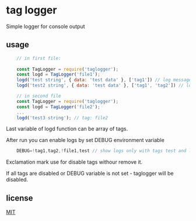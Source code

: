 # tag logger

Simple logger for console output

## usage

```javascript
    // in first file:
    
    const TagLogger = require('taglogger');
    const logd = TagLogger('file1');
    logd('test string', { data: 'test data' }, ['tag1']) // log message tagged by two tags: tag1, file1
    logd('test2 string', { data: 'test data' }, ['tag1', 'tag2']) // log message tagged by tags: tag1, tag2, file1

    // in second file
    const TagLogger = require('taglogger');
    const logd = TagLogger('file2');
    ...
    logd('test3 string'); // tag: file2

```

Last variable of logd function can be array of tags.

After run you can enable logs by set DEBUG environment variable

```javascript
    DEBUG=!tag1,tag2,!file1,test // show logs only with tags test and ltag2
```

Exclamation mark use for disable tags withour remove it.

If all tags are disabled or DEBUG variable is not set - taglogger will be disabled.

## license

[MIT](./license.md)
